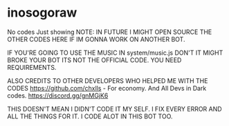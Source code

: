 # inosogoraw
No codes Just showing NOTE: IN FUTURE I MIGHT OPEN SOURCE THE OTHER CODES HERE IF IM GONNA WORK ON ANOTHER BOT.

IF YOU'RE GOING TO USE THE MUSIC IN system/music.js DON'T IT MIGHT BROKE YOUR BOT ITS NOT THE OFFICIAL CODE. YOU NEED REQUIREMENTS.

ALSO CREDITS TO OTHER DEVELOPERS WHO HELPED ME WITH THE CODES 
https://github.com/chxlls - For economy.
And All Devs in Dark codes.
https://discord.gg/gnMGjK6

THIS DOESN'T MEAN I DIDN'T CODE IT MY SELF. I FIX EVERY ERROR AND ALL THE THINGS FOR IT. I CODE ALOT IN THIS BOT TOO.
